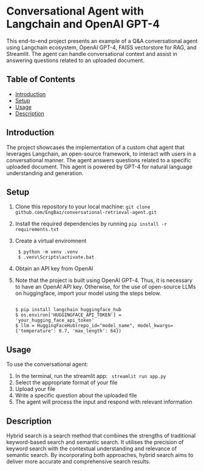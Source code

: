 # Conversational Agent with Langchain and OpenAI GPT-4

This end-to-end project presents an example of a Q&A conversational agent using Langchain ecosystem, OpenAI GPT-4, FAISS vectorstore for RAG, and Streamlit.
The agent can handle conversational context and assist in answering questions related to an uploaded document.

## Table of Contents

- [Introduction](#introduction)
- [Setup](#setup)
- [Usage](#usage)
- [Description](#Description)

## Introduction
The project showcases the implementation of a custom chat agent that leverages Langchain, an open-source framework, to interact with users in a conversational manner. The agent answers questions related to a specific uploaded document. This agent is powered by GPT-4 for natural language understanding and generation.

## Setup
1. Clone this repository to your local machine: <code>git clone github.com/EngBaz/conversational-retrieval-agent.git</code>
    
2. Install the required dependencies by running <code>pip install -r requirements.txt</code>

3. Create a virtual enviromnent
   ```console
    $ python -m venv .venv
    $ .venv\Scripts\activate.bat
    ```

4. Obtain an API key from OpenAI
    
5. Note that the project is built using OpenAI GPT-4. Thus, it is necessary to have an OpenAI API key. Otherwise, for the use of open-source LLMs on huggingface, import your model using the steps below.
    ```console
    
    $ pip install langchain huggingface_hub
    $ os.environ['HUGGINGFACE_API_TOKEN'] = 'your_hugging_face_api_token'
    $ llm = HuggingFaceHub(repo_id="model_name", model_kwargs={'temperature': 0.7, 'max_length': 64})
    ```

## Usage

To use the conversational agent:
1. In the terminal, run the streamlit app: <code> streamlit run app.py </code>
2. Select the appropriate format of your file 
3. Upload your file
4. Write a specific question about the uploaded file
5. The agent will process the input and respond with relevant information

## Description

Hybrid search is a search method that combines the strengths of traditional keyword-based search and semantic search. It utilises the precision of keyword search with the contextual understanding and relevance of semantic search. By incorporating both approaches, hybrid search aims to deliver more accurate and comprehensive search results.
   
